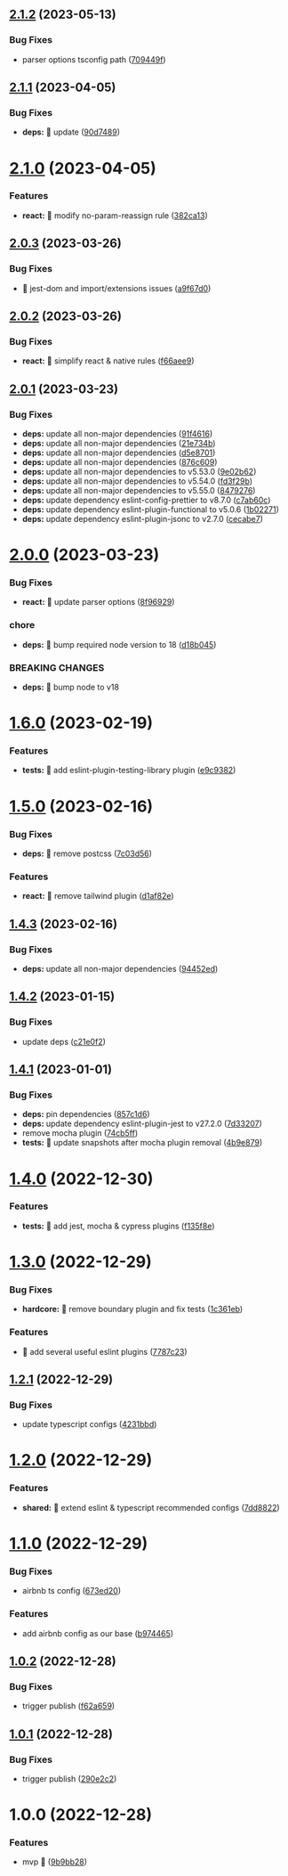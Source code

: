 ## [2.1.2](https://github.com/akhenda/eslint-config-heimdall/compare/v2.1.1...v2.1.2) (2023-05-13)


### Bug Fixes

* parser options tsconfig path ([709449f](https://github.com/akhenda/eslint-config-heimdall/commit/709449fb31e128d3ba4dda59c84f6e3b1aa0c727))

## [2.1.1](https://github.com/akhenda/eslint-config-heimdall/compare/v2.1.0...v2.1.1) (2023-04-05)


### Bug Fixes

* **deps:** 🐛 update ([90d7489](https://github.com/akhenda/eslint-config-heimdall/commit/90d74895eb51b49495bd79d905769af325f7f7f3))

# [2.1.0](https://github.com/akhenda/eslint-config-heimdall/compare/v2.0.3...v2.1.0) (2023-04-05)


### Features

* **react:** 🎸 modify no-param-reassign rule ([382ca13](https://github.com/akhenda/eslint-config-heimdall/commit/382ca13214de3d275ebb44fa66df265f605e304e))

## [2.0.3](https://github.com/akhenda/eslint-config-heimdall/compare/v2.0.2...v2.0.3) (2023-03-26)


### Bug Fixes

* 🐛 jest-dom and import/extensions issues ([a9f67d0](https://github.com/akhenda/eslint-config-heimdall/commit/a9f67d028a96cbcac81f69d4fc20d97f66f1bd22))

## [2.0.2](https://github.com/akhenda/eslint-config-heimdall/compare/v2.0.1...v2.0.2) (2023-03-26)


### Bug Fixes

* **react:** 🐛 simplify react & native rules ([f66aee9](https://github.com/akhenda/eslint-config-heimdall/commit/f66aee927d688a56e7e1a51db7477812044c9e3f))

## [2.0.1](https://github.com/akhenda/eslint-config-heimdall/compare/v2.0.0...v2.0.1) (2023-03-23)


### Bug Fixes

* **deps:** update all non-major dependencies ([91f4616](https://github.com/akhenda/eslint-config-heimdall/commit/91f461605af68d6e50439c6a336b511f5bc5eed4))
* **deps:** update all non-major dependencies ([21e734b](https://github.com/akhenda/eslint-config-heimdall/commit/21e734bd5cfc8649c22835b0f0c48dbd329803e5))
* **deps:** update all non-major dependencies ([d5e8701](https://github.com/akhenda/eslint-config-heimdall/commit/d5e8701afe981c1db4463b9e6999c9160b4e9f70))
* **deps:** update all non-major dependencies ([876c609](https://github.com/akhenda/eslint-config-heimdall/commit/876c60929ba76f224ccd406a046d954a4b2dd8cd))
* **deps:** update all non-major dependencies to v5.53.0 ([9e02b62](https://github.com/akhenda/eslint-config-heimdall/commit/9e02b625e9f8081906d31531fbbeed4a55d87d28))
* **deps:** update all non-major dependencies to v5.54.0 ([fd3f29b](https://github.com/akhenda/eslint-config-heimdall/commit/fd3f29bd27e79d389913443d4af851285b386335))
* **deps:** update all non-major dependencies to v5.55.0 ([8479276](https://github.com/akhenda/eslint-config-heimdall/commit/8479276c7e097f3da4394fd9b1c2249728487aef))
* **deps:** update dependency eslint-config-prettier to v8.7.0 ([c7ab60c](https://github.com/akhenda/eslint-config-heimdall/commit/c7ab60c5843b05b79b98afe40f8e682e9548811d))
* **deps:** update dependency eslint-plugin-functional to v5.0.6 ([1b02271](https://github.com/akhenda/eslint-config-heimdall/commit/1b02271a9d3b9636622616aac593668582c9fd22))
* **deps:** update dependency eslint-plugin-jsonc to v2.7.0 ([cecabe7](https://github.com/akhenda/eslint-config-heimdall/commit/cecabe7d35d7de6a17283abd8f17a92835917a8b))

# [2.0.0](https://github.com/akhenda/eslint-config-heimdall/compare/v1.6.0...v2.0.0) (2023-03-23)


### Bug Fixes

* **react:** 🐛 update parser options ([8f96929](https://github.com/akhenda/eslint-config-heimdall/commit/8f9692949e864d8a13f5d01e2dc47d5895d0d64d))


### chore

* **deps:** 🤖 bump required node version to 18 ([d18b045](https://github.com/akhenda/eslint-config-heimdall/commit/d18b04507b28ad2c17065f55f66dbda9121c9b71))


### BREAKING CHANGES

* **deps:** 🧨 bump node to v18

# [1.6.0](https://github.com/akhenda/eslint-config-heimdall/compare/v1.5.0...v1.6.0) (2023-02-19)


### Features

* **tests:** 🎸 add eslint-plugin-testing-library plugin ([e9c9382](https://github.com/akhenda/eslint-config-heimdall/commit/e9c9382d5d720a761f4263119161af32bb698369))

# [1.5.0](https://github.com/akhenda/eslint-config-heimdall/compare/v1.4.3...v1.5.0) (2023-02-16)


### Bug Fixes

* **deps:** 🐛 remove postcss ([7c03d56](https://github.com/akhenda/eslint-config-heimdall/commit/7c03d566ba3da644571920f3e0755099f95c665c))


### Features

* **react:** 🎸 remove tailwind plugin ([d1af82e](https://github.com/akhenda/eslint-config-heimdall/commit/d1af82e6e51db544122ae09d92cbbc7ec85defa5))

## [1.4.3](https://github.com/akhenda/eslint-config-heimdall/compare/v1.4.2...v1.4.3) (2023-02-16)


### Bug Fixes

* **deps:** update all non-major dependencies ([94452ed](https://github.com/akhenda/eslint-config-heimdall/commit/94452edbd54fae73949cb5c73dffc8e4d60eda23))

## [1.4.2](https://github.com/akhenda/eslint-config-heimdall/compare/v1.4.1...v1.4.2) (2023-01-15)


### Bug Fixes

* update deps ([c21e0f2](https://github.com/akhenda/eslint-config-heimdall/commit/c21e0f205076a731df9cd101ea1d9725035427a7))

## [1.4.1](https://github.com/akhenda/eslint-config-heimdall/compare/v1.4.0...v1.4.1) (2023-01-01)


### Bug Fixes

* **deps:** pin dependencies ([857c1d6](https://github.com/akhenda/eslint-config-heimdall/commit/857c1d6df8a0abadb98216fcb9541cc9b1293f2a))
* **deps:** update dependency eslint-plugin-jest to v27.2.0 ([7d33207](https://github.com/akhenda/eslint-config-heimdall/commit/7d332073957ed6eb34237e1d48b8fac70b29e53c))
* remove mocha plugin ([74cb5ff](https://github.com/akhenda/eslint-config-heimdall/commit/74cb5ff0ac3aa322342decf777e51b39b9ddb009))
* **tests:** 🐛 update snapshots after mocha plugin removal ([4b9e879](https://github.com/akhenda/eslint-config-heimdall/commit/4b9e879fca19903c531f385d53eee3ee3ea934de))

# [1.4.0](https://github.com/akhenda/eslint-config-heimdall/compare/v1.3.0...v1.4.0) (2022-12-30)


### Features

* **tests:** 🎸 add jest, mocha & cypress plugins ([f135f8e](https://github.com/akhenda/eslint-config-heimdall/commit/f135f8e84ac662a97e1448a9e64d091219e128fa))

# [1.3.0](https://github.com/akhenda/eslint-config-heimdall/compare/v1.2.1...v1.3.0) (2022-12-29)


### Bug Fixes

* **hardcore:** 🐛 remove boundary plugin and fix tests ([1c361eb](https://github.com/akhenda/eslint-config-heimdall/commit/1c361eb59990cc294861a571d62d1d70847f29f6))


### Features

* 🎸 add several useful eslint plugins ([7787c23](https://github.com/akhenda/eslint-config-heimdall/commit/7787c237289927f0cd2cd3363899e579ec27e3f8))

## [1.2.1](https://github.com/akhenda/eslint-config-heimdall/compare/v1.2.0...v1.2.1) (2022-12-29)


### Bug Fixes

* update typescript configs ([4231bbd](https://github.com/akhenda/eslint-config-heimdall/commit/4231bbddc2a66cd39fc3a68b96a3efd99ba9d391))

# [1.2.0](https://github.com/akhenda/eslint-config-heimdall/compare/v1.1.0...v1.2.0) (2022-12-29)


### Features

* **shared:** 🎸 extend eslint & typescript recommended configs ([7dd8822](https://github.com/akhenda/eslint-config-heimdall/commit/7dd882212f2d445b9d59d0096fcd842d4fb1d4a3))

# [1.1.0](https://github.com/akhenda/eslint-config-heimdall/compare/v1.0.2...v1.1.0) (2022-12-29)


### Bug Fixes

* airbnb ts config ([673ed20](https://github.com/akhenda/eslint-config-heimdall/commit/673ed20c2d237aac60e33e8c895193185699d2a4))


### Features

* add airbnb config as our base ([b974465](https://github.com/akhenda/eslint-config-heimdall/commit/b9744650cf5dc595f3dcc3d735d4aba73a061653))

## [1.0.2](https://github.com/akhenda/eslint-config-heimdall/compare/v1.0.1...v1.0.2) (2022-12-28)


### Bug Fixes

* trigger publish ([f62a659](https://github.com/akhenda/eslint-config-heimdall/commit/f62a659145ae00f31b1bd67d28e38f49eafe91d0))

## [1.0.1](https://github.com/akhenda/eslint-config-heimdall/compare/v1.0.0...v1.0.1) (2022-12-28)


### Bug Fixes

* trigger publish ([290e2c2](https://github.com/akhenda/eslint-config-heimdall/commit/290e2c2b4a53dfdbe4c8ff60d49a1b60a6e2b26a))

# 1.0.0 (2022-12-28)


### Features

* mvp :tada: ([9b9bb28](https://github.com/akhenda/eslint-config-heimdall/commit/9b9bb280b99d51a02333a19ce40076faf50ec4dc))
